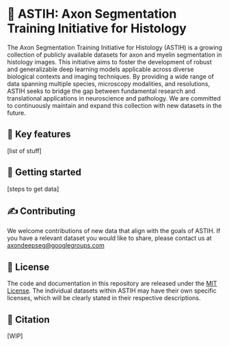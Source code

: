 # 🧠 ASTIH: Axon Segmentation Training Initiative for Histology
The Axon Segmentation Training Initiative for Histology (ASTIH) is a growing collection of publicly available datasets for axon and myelin segmentation in histology images. This initiative aims to foster the development of robust and generalizable deep learning models applicable across diverse biological contexts and imaging techniques. By providing a wide range of data spanning multiple species, microscopy modalities, and resolutions, ASTIH seeks to bridge the gap between fundamental research and translational applications in neuroscience and pathology. We are committed to continuously maintain and expand this collection with new datasets in the future. 

## 🔬 Key features
[list of stuff]

## 💾 Getting started
[steps to get data]

## ✍️ Contributing
We welcome contributions of new data that align with the goals of ASTIH. If you have a relevant dataset you would like to share, please contact us at axondeepseg@googlegroups.com

## 📜 License
The code and documentation in this repository are released under the [MIT License](LICENSE). The individual datasets within ASTIH may have their own specific licenses, which will be clearly stated in their respective descriptions.

## 🔗 Citation
[WIP]
